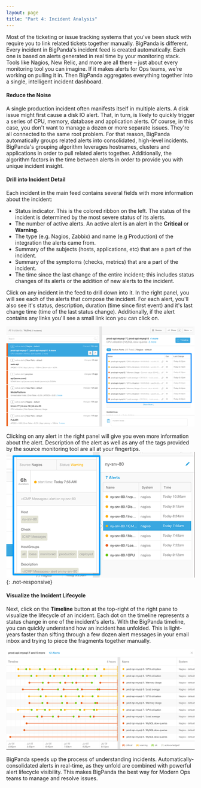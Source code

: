 ```yaml
---
layout: page
title: "Part 4: Incident Analysis"
---
```


Most of the ticketing or issue tracking systems that you've been stuck with require you to link related tickets together manually. BigPanda is different. Every incident in BigPanda's incident feed is created automatically. Each one is based on alerts generated in real time by your monitoring stack. Tools like Nagios, New Relic, and more are all there – just about every monitoring tool you can imagine. If it makes alerts for Ops teams, we're working on pulling it in. Then BigPanda aggregates everything together into a single, intelligent incident dashboard.

#### Reduce the Noise
A single production incident often manifests itself in multiple alerts. A disk issue might first cause a disk IO alert. That, in turn, is likely to quickly trigger a series of CPU, memory, database and application alerts. Of course, in this case, you don't want to manage a dozen or more separate issues. They're all connected to the same root problem. For that reason, BigPanda automatically groups related alerts into consolidated, high-level incidents. BigPanda's grouping algorithm leverages hostnames, clusters and applications in order to pull related alerts together. Additionally, the algorithm factors in the time between alerts in order to provide you with unique incident insight.


#### Drill into Incident Detail
Each incident in the main feed contains several fields with more information about the incident:
* Status indicator. This is the colored ribbon on the left. The status of the incident is determined by the most severe status of its alerts.
* The number of active alerts. An active alert is an alert in the <strong>Critical</strong> or <strong>Warning</strong>.
* The type (e.g. Nagios, Zabbix) and name (e.g Production) of the integration the alerts came from.
* Summary of the subjects (hosts, applications, etc) that are a part of the incident.
* Summary of the symptoms (checks, metrics) that are a part of the incident.
* The time since the last change of the entire incident; this includes status changes of its alerts or the addition of new alerts to the incident.

Click on any incident in the feed to drill down into it. In the right panel, you will see each of the alerts that compose the incident. For each alert, you'll also see it's status, description, duration (time since first event) and it's last change time (time of the last status change). Additionally, if the alert contains any links you'll see a small link icon you can click on.

![IncidentAnalysis](/media/IncidentAnalysis.png)

Clicking on any alert in the right panel will give you even more information about the alert. Description of the alert as well as any of the tags provided by the source monitoring tool are all at your fingertips.
![IncidentsSource](/media/IncidentAnalysis_Source.png)
{: .not-responsive}

#### Visualize the Incident Lifecycle
Next, click on the <strong>Timeline</strong> button at the top-right of the right pane to visualize the lifecycle of an incident. Each dot on the timeline represents a status change in one of the incident's alerts. With the BigPanda timeline, you can quickly understand how an incident has unfolded. This is light-years faster than sifting through a few dozen alert messages in your email inbox and trying to piece the fragments together manually.

![Lifecycle](/media/LifeCycle.png)

BigPanda speeds up the process of understanding incidents. Automatically-consolidated alerts in real-time, as they unfold are combined with powerful alert lifecycle visibility. This makes BigPanda the best way for Modern Ops teams to manage and resolve issues.

